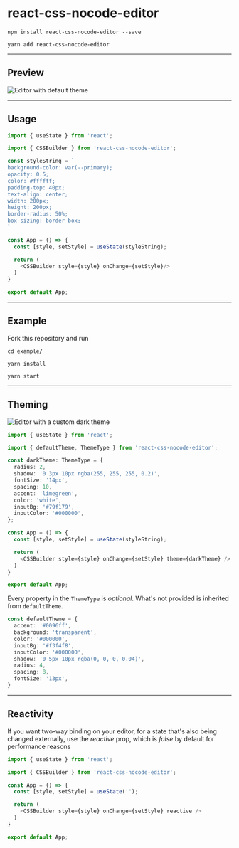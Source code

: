 # react-css-nocode-editor

`npm install react-css-nocode-editor --save`

`yarn add react-css-nocode-editor`

---

## Preview

<img src="https://github.com/DJanoskova/react-css-nocode-editor/blob/master/public/editor.png" alt="Editor with default theme"></img>

---

## Usage

```typescript jsx
import { useState } from 'react';

import { CSSBuilder } from 'react-css-nocode-editor';

const styleString = `
background-color: var(--primary);
opacity: 0.5;
color: #ffffff;
padding-top: 40px;
text-align: center;
width: 200px;
height: 200px;
border-radius: 50%;
box-sizing: border-box;
`

const App = () => {
  const [style, setStyle] = useState(styleString);

  return (
    <CSSBuilder style={style} onChange={setStyle}/>
  )
}

export default App;

```

---

## Example

Fork this repository and run

`cd example/`

`yarn install`

`yarn start`

---

## Theming

<img src="https://github.com/DJanoskova/react-css-nocode-editor/blob/master/public/editor-dark.png" alt="Editor with a custom dark theme"></img>

```typescript jsx
import { useState } from 'react';

import { defaultTheme, ThemeType } from 'react-css-nocode-editor';

const darkTheme: ThemeType = {
  radius: 2,
  shadow: '0 3px 10px rgba(255, 255, 255, 0.2)',
  fontSize: '14px',
  spacing: 10,
  accent: 'limegreen',
  color: 'white',
  inputBg: '#79f179',
  inputColor: '#000000',
};

const App = () => {
  const [style, setStyle] = useState(styleString);

  return (
    <CSSBuilder style={style} onChange={setStyle} theme={darkTheme} />
  )
}

export default App;
```

Every property in the `ThemeType` is _optional_. What's not provided is inherited from `defaultTheme`.

```typescript
const defaultTheme = {
  accent: '#0096ff',
  background: 'transparent',
  color: '#000000',
  inputBg: '#f3f4f8',
  inputColor: '#000000',
  shadow: '0 5px 10px rgba(0, 0, 0, 0.04)',
  radius: 4,
  spacing: 8,
  fontSize: '13px',
}

```

---

## Reactivity

If you want two-way binding on your editor, for a state that's also being changed externally, use the _reactive_ prop, which is _false_ by default for performance reasons

```typescript jsx
import { useState } from 'react';

import { CSSBuilder } from 'react-css-nocode-editor';

const App = () => {
  const [style, setStyle] = useState('');

  return (
    <CSSBuilder style={style} onChange={setStyle} reactive />
  )
}

export default App;

```